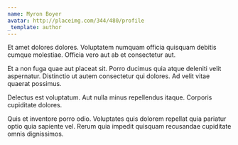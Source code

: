 ```yaml
---
name: Myron Boyer
avatar: http://placeimg.com/344/480/profile
_template: author
---
```

Et amet dolores dolores. Voluptatem numquam officia quisquam debitis cumque molestiae. Officia vero aut ab et consectetur aut.
  
Et a non fuga quae aut placeat sit. Porro ducimus quia atque deleniti velit aspernatur. Distinctio ut autem consectetur qui dolores. Ad velit vitae quaerat possimus.
  
Delectus est voluptatum. Aut nulla minus repellendus itaque. Corporis cupiditate dolores.
  
Quis et inventore porro odio. Voluptates quis dolorem repellat quia pariatur optio quia sapiente vel. Rerum quia impedit quisquam recusandae cupiditate omnis dignissimos.
